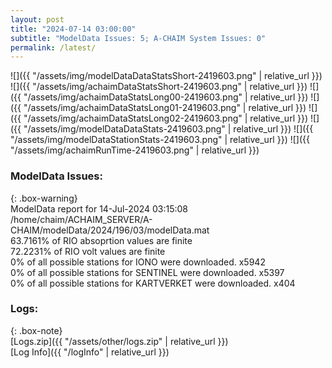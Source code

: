 ```yaml
---
layout: post
title: "2024-07-14 03:00:00"
subtitle: "ModelData Issues: 5; A-CHAIM System Issues: 0"
permalink: /latest/
---
```


![]({{ "/assets/img/modelDataDataStatsShort-2419603.png" | relative_url }})
![]({{ "/assets/img/achaimDataStatsShort-2419603.png" | relative_url }})
![]({{ "/assets/img/achaimDataStatsLong00-2419603.png" | relative_url }})
![]({{ "/assets/img/achaimDataStatsLong01-2419603.png" | relative_url }})
![]({{ "/assets/img/achaimDataStatsLong02-2419603.png" | relative_url }})
![]({{ "/assets/img/modelDataDataStats-2419603.png" | relative_url }})
![]({{ "/assets/img/modelDataStationStats-2419603.png" | relative_url }})
![]({{ "/assets/img/achaimRunTime-2419603.png" | relative_url }})


### ModelData Issues:  
  
{: .box-warning}  
 ModelData report for 14-Jul-2024 03:15:08   
 /home/chaim/ACHAIM_SERVER/A-CHAIM/modelData/2024/196/03/modelData.mat   
 63.7161% of RIO absoprtion values are finite   
 72.2231% of RIO volt values are finite   
 0% of all possible stations for IONO were downloaded. x5942   
 0% of all possible stations for SENTINEL were downloaded. x5397   
 0% of all possible stations for KARTVERKET were downloaded. x404   
  


### Logs:  
  
{: .box-note}  
[Logs.zip]({{ "/assets/other/logs.zip" | relative_url }})  
[Log Info]({{ "/logInfo" | relative_url }})  
